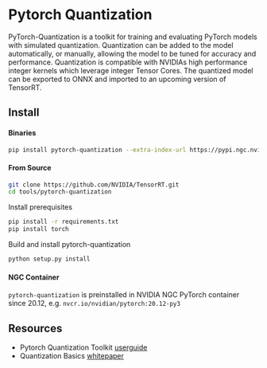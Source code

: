 # Pytorch Quantization

PyTorch-Quantization is a toolkit for training and evaluating PyTorch models with simulated quantization. Quantization can be added to the model automatically, or manually, allowing the model to be tuned for accuracy and performance. Quantization is compatible with NVIDIAs high performance integer kernels which leverage integer Tensor Cores. The quantized model can be exported to ONNX and imported to an upcoming version of TensorRT.

## Install

#### Binaries

```bash
pip install pytorch-quantization --extra-index-url https://pypi.ngc.nvidia.com
```

#### From Source

```bash
git clone https://github.com/NVIDIA/TensorRT.git
cd tools/pytorch-quantization
```

Install prerequisites
```bash
pip install -r requirements.txt
pip install torch
```

Build and install pytorch-quantization
```bash
python setup.py install
```

#### NGC Container

`pytorch-quantization` is preinstalled in NVIDIA NGC PyTorch container since 20.12, e.g. `nvcr.io/nvidian/pytorch:20.12-py3`

## Resources

* Pytorch Quantization Toolkit [userguide](https://tensorrt.gitlab-master-pages.nvidia.com/Tools/pytorch-quantization/)
* Quantization Basics [whitepaper](https://arxiv.org/abs/2004.09602)

